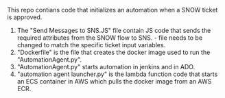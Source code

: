This repo contians code that initializes an automation when a SNOW ticket is approved.

1. The "Send Messages to SNS.JS" file contain JS code that sends the required attributes from the SNOW flow to SNS. - file needs to be changed to match the specific ticket input variables.
2. "Dockerfile" is the file that creates the docker image used to run the "AutomationAgent.py".
3. "AutomationAgent.py" starts automation in jenkins and in ADO.
4. "automation agent launcher.py" is the lambda function code that starts an ECS container in AWS which pulls the docker image from an AWS ECR.
